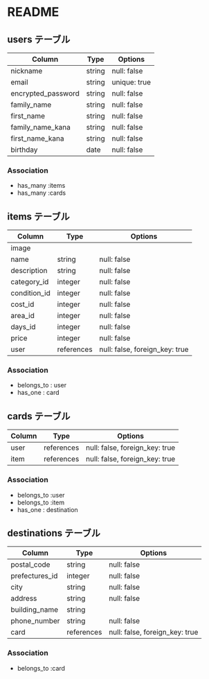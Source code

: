 # README

## users テーブル

| Column                             | Type   | Options      |
| ---------------------------------- | ------ | ------------ |
| nickname                           | string | null: false  |
| email                              | string | unique: true |
| encrypted_password                 | string | null: false  |
| family_name                        | string | null: false  |
| first_name                         | string | null: false  |
| family_name_kana                   | string | null: false  |
| first_name_kana                    | string | null: false  |
| birthday                           | date   | null: false  |

### Association

- has_many :items
- has_many :cards



## items テーブル

| Column                | Type         | Options                        |
| --------------------- | ------------ | ------------------------------ |
| image                 |              |                                |
| name                  | string       | null: false                    |
| description           | string       | null: false                    |
| category_id           | integer      | null: false                    |
| condition_id          | integer      | null: false                    |
| cost_id               | integer      | null: false                    |
| area_id               | integer      | null: false                    |
| days_id               | integer      | null: false                    |
| price                 | integer      | null: false                    |
| user                  | references   | null: false, foreign_key: true |

### Association

- belongs_to : user
- has_one : card



## cards テーブル

| Column             | Type        | Options                        |
| ------------------ | ----------- | ------------------------------ |
| user               | references  | null: false, foreign_key: true |
| item               | references  | null: false, foreign_key: true |

### Association

- belongs_to :user
- belongs_to :item
- has_one : destination



## destinations テーブル

| Column                | Type         | Options                        |
| --------------------- | ------------ | ------------------------------ |
| postal_code           | string       | null: false                    |
| prefectures_id        | integer      | null: false                    |
| city                  | string       | null: false                    |
| address               | string       | null: false                    |
| building_name         | string       |                                |
| phone_number          | string       | null: false                    |
| card                  | references   | null: false, foreign_key: true |

### Association

- belongs_to :card
